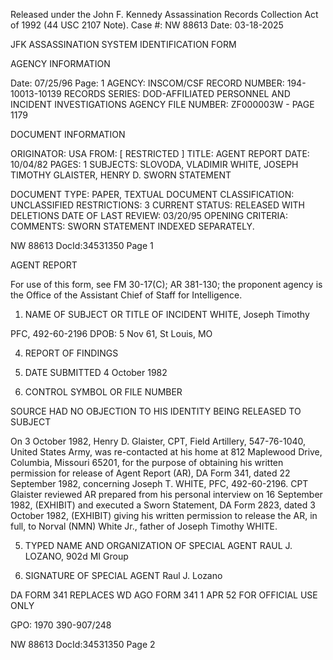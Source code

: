 Released under the John F. Kennedy
Assassination Records Collection Act of
1992 (44 USC 2107 Note). Case #: NW
88613 Date: 03-18-2025

JFK ASSASSINATION SYSTEM
IDENTIFICATION FORM

AGENCY INFORMATION

Date: 07/25/96
Page: 1
AGENCY: INSCOM/CSF
RECORD NUMBER: 194-10013-10139
RECORDS SERIES: DOD-AFFILIATED PERSONNEL AND INCIDENT INVESTIGATIONS
AGENCY FILE NUMBER: ZF000003W - PAGE 1179

DOCUMENT INFORMATION

ORIGINATOR: USA
FROM: [ RESTRICTED ]
TITLE: AGENT REPORT
DATE: 10/04/82
PAGES: 1
SUBJECTS: SLOVODA, VLADIMIR
WHITE, JOSEPH TIMOTHY
GLAISTER, HENRY D.
SWORN STATEMENT

DOCUMENT TYPE: PAPER, TEXTUAL DOCUMENT
CLASSIFICATION: UNCLASSIFIED
RESTRICTIONS: 3
CURRENT STATUS: RELEASED WITH DELETIONS
DATE OF LAST REVIEW: 03/20/95
OPENING CRITERIA:
COMMENTS: SWORN STATEMENT INDEXED SEPARATELY.

NW 88613 DocId:34531350 Page 1

AGENT REPORT

For use of this form, see FM 30-17(C); AR 381-130; the proponent agency is the Office of the Assistant Chief of Staff for Intelligence.

1. NAME OF SUBJECT OR TITLE OF INCIDENT
WHITE, Joseph Timothy

PFC, 492-60-2196
DPOB: 5 Nov 61, St Louis, MO

4. REPORT OF FINDINGS

2. DATE SUBMITTED
4 October 1982
3. CONTROL SYMBOL OR FILE NUMBER

SOURCE HAD NO OBJECTION TO HIS IDENTITY BEING
RELEASED TO SUBJECT

On 3 October 1982, Henry D. Glaister, CPT, Field Artillery, 547-76-1040,
United States Army, was re-contacted at his home at 812 Maplewood Drive,
Columbia, Missouri 65201, for the purpose of obtaining his written permission
for release of Agent Report (AR), DA Form 341, dated 22 September 1982,
concerning Joseph T. WHITE, PFC, 492-60-2196. CPT Glaister reviewed AR
prepared from his personal interview on 16 September 1982, (EXHIBIT)
and executed a Sworn Statement, DA Form 2823, dated 3 October 1982,
(EXHIBIT) giving his written permission to release the AR, in full, to
Norval (NMN) White Jr., father of Joseph Timothy WHITE.

5. TYPED NAME AND ORGANIZATION OF SPECIAL AGENT
RAUL J. LOZANO, 902d MI Group

6. SIGNATURE OF SPECIAL AGENT
Raul J. Lozano

DA FORM 341 REPLACES WD AGO FORM 341
1 APR 52 FOR OFFICIAL USE ONLY

GPO: 1970 390-907/248

NW 88613 DocId:34531350 Page 2
